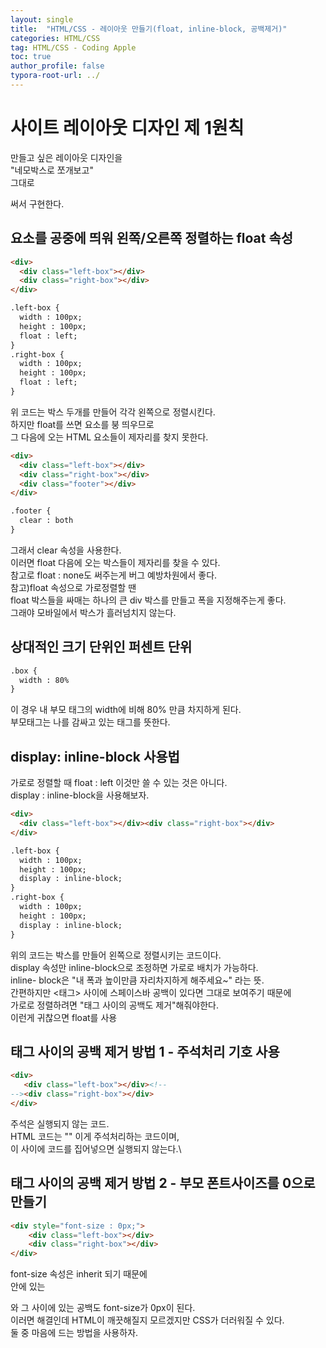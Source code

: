 ```yaml
---
layout: single
title:  "HTML/CSS - 레이아웃 만들기(float, inline-block, 공백제거)"
categories: HTML/CSS
tag: HTML/CSS - Coding Apple
toc: true
author_profile: false
typora-root-url: ../
---
```


# 사이트 레이아웃 디자인 제 1원칙
만들고 싶은 레이아웃 디자인을\
"네모박스로 쪼개보고"\
그대로 <div>써서 구현한다.

## 요소를 공중에 띄워 왼쪽/오른쪽 정렬하는 float 속성
```html
<div>
  <div class="left-box"></div>
  <div class="right-box"></div>
</div>

.left-box {
  width : 100px; 
  height : 100px;
  float : left;
}
.right-box {
  width : 100px; 
  height : 100px;
  float : left;
}
```
위 코드는 박스 두개를 만들어 각각 왼쪽으로 정렬시킨다.\
하지만 float를 쓰면 요소를 붕 띄우므로\
그 다음에 오는 HTML 요소들이 제자리를 찾지 못한다.

```html
<div>
  <div class="left-box"></div>
  <div class="right-box"></div>
  <div class="footer"></div>
</div>

.footer {
  clear : both
}
```
그래서 clear 속성을 사용한다.\
이러면 float 다음에 오는 박스들이 제자리를 찾을 수 있다.\
참고로 float : none도 써주는게 버그 예방차원에서 좋다.\
참고)float 속성으로 가로정렬할 땐\
float 박스들을 싸매는 하나의 큰 div 박스를 만들고 폭을 지정해주는게 좋다.\
그래야 모바일에서 박스가 흘러넘치지 않는다.

## 상대적인 크기 단위인 퍼센트 단위
```html
.box {
  width : 80%
}
```
이 경우 내 부모 태그의 width에 비해 80% 만큼 차지하게 된다.\
부모태그는 나를 감싸고 있는 태그를 뜻한다.

## display: inline-block 사용법
가로로 정렬할 때 float : left 이것만 쓸 수 있는 것은 아니다.\
display : inline-block을 사용해보자.
```html
<div>
  <div class="left-box"></div><div class="right-box"></div>
</div>

.left-box {
  width : 100px; 
  height : 100px;
  display : inline-block;
}
.right-box {
  width : 100px; 
  height : 100px;
  display : inline-block;
}
```
위의 코드는 박스를 만들어 왼쪽으로 정렬시키는 코드이다.\
display 속성만 inline-block으로 조정하면 가로로 배치가 가능하다.\
inline- block은 "내 폭과 높이만큼 자리차지하게 해주세요~" 라는 뜻.\
간편하지만 <태그> 사이에 스페이스바 공백이 있다면 그대로 보여주기 때문에\
가로로 정렬하려면 "태그 사이의 공백도 제거"해줘야한다.\
이런게 귀찮으면 float를 사용

## 태그 사이의 공백 제거 방법 1 - 주석처리 기호 사용
```html
<div>
   <div class="left-box"></div><!--
--><div class="right-box"></div>
</div>
```
주석은 실행되지 않는 코드.\
HTML 코드는 "<!-- -->" 이게 주석처리하는 코드이며,\
이 사이에 코드를 집어넣으면 실행되지 않는다.\

## 태그 사이의 공백 제거 방법 2 - 부모 폰트사이즈를 0으로 만들기
```html
<div style="font-size : 0px;">
    <div class="left-box"></div>
    <div class="right-box"></div>
</div>
```
font-size 속성은 inherit 되기 때문에\
안에 있는 <div>와 그 사이에 있는 공백도 font-size가 0px이 된다.\
이러면 해결인데 HTML이 깨끗해질지 모르겠지만 CSS가 더러워질 수 있다.\
둘 중 마음에 드는 방법을 사용하자.